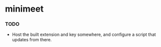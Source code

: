 # minimeet

### TODO
- Host the built extension and key somewhere, and configure a script that updates from there.